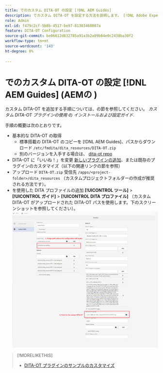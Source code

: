 ```yaml
---
title: でのカスタム DITA-OT の設定 [!DNL AEM Guides]
description: でカスタム DITA-OT を設定する方法を説明します。 [!DNL Adobe Experience Manager Guides]
role: Admin
exl-id: f479c2cf-5b8b-4517-be97-81303468007a
feature: DITA-OT Configuration
source-git-commit: be06612d832785a91a3b2a89b84e0c2438ba30f2
workflow-type: tm+mt
source-wordcount: '143'
ht-degree: 0%

---
```


# でのカスタム DITA-OT の設定 [!DNL AEM Guides] (AEMの )

カスタム DITA-OT を追加する手順については、の節を参照してください。 _カスタム DITA-OT プラグインの使用_ の _インストールおよび設定ガイド_.

手順の概要は次のとおりです。

+ 基本的な DITA-OT の取得
   + 標準搭載の DITA-OT のコピーを [!DNL AEM Guides]、パスからダウンロード `/etc/fmdita/dita_resources/DITA-OT.zip`
   + 別のバージョンを入手する場合は、 [dita-ot repo](https://www.dita-ot.org/download)
+ DITA-OT に「いいね！」を変更 [新しいプラグインの追加](https://www.dita-ot.org/dev/topics/plugins-installing.html)、または既存のプラグインのカスタマイズ（以下の関連リンクの節を参照）
+ アップロード `DITA-OT.zip` 受信先 `/apps/<project-folder>/dita_resources` （カスタムプロジェクトフォルダーの作成が推奨される方法です）。
+ を使用した DITA プロファイルの追加 **[!UICONTROL ツール]** > **[!UICONTROL ガイド]** > **[!UICONTROL DITA プロファイル]** （カスタム DITA-OT がアップロードされた DITA-OT パスを使用します。下のスクリーンショットを参照してください）。
  ![DITA プロファイル](assets/dita-profile.png)

>[!MORELIKETHIS]
>
>+ [DITA-OT プラグインのサンプルのカスタマイズ](https://www.dita-ot.org/dev/topics/pdf-customization.html)
